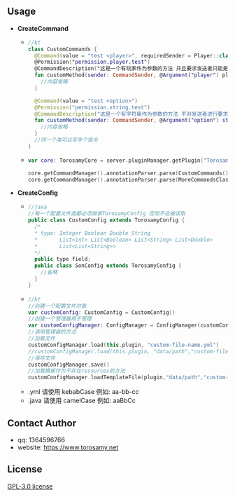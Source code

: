 ## Usage
- **CreateCommand**
  - ```kt
    //kt
    class CustomCommands {
      @Command(value = "test <player>", requiredSender = Player::class)
      @Permission("permission.player.test")
      @CommandDescription("这是一个有玩家作为参数的方法 并且要求发送者只能是玩家")
      fun customMethod(sender: CommandSender, @Argument("player") player: Player) {
        //内容省略
      }

      @Command(value = "test <option>")
      @Permission("permission.string.test")
      @CommandDescription("这是一个有字符串作为参数的方法 不对发送者进行要求")
      fun customMethod(sender: CommandSender, @Argument("option") str: String) {
        //内容省略
      }
      //同一个类可以写多个指令
    }
  - ```kt
    var core: TorosamyCore = server.pluginManager.getPlugin("TorosamyCore") as TorosamyCore

    core.getCommandManager().annotationParser.parse(CustomCommands())
    core.getCommandManager().annotationParser.parse(MoreCommandsClass())
- **CreateConfig**
  - ```java
    //java
    //每一个配置文件类都必须继承TorosamyConfig 否则不会被读取
    public class CustomConfig extends TorosamyConfig {
      /*
      * type: Integer Boolean Double String
      *       List<int> List<Boolean> List<String> List<Double>
      *       List<List<String>>
      */
      public type field;
      public class SonConfig extends TorosamyConfig {
        //省略
      }
    }
  - ```kt
    //kt
    //创建一个配置文件对象
    var customConfig: CustomConfig = CustomConfig()
    //创建一个管理器用于管理
    var customConfigManager: ConfigManager = ConfigManager(customConfig)
    //调用管理器的方法
    //加载文件
    customConfigManager.load(this.plugin, "custom-file-name.yml")
    //customConfigManager.load(this.plugin, "data/path","custom-file-name.yml")
    //保存文件
    customConfigManager.save()
    //加载模板作为不存在resources的方法
    customConfigManager.loadTemplateFile(plugin,"data/path","custom-file-name.yml",section)
  - .yml 请使用 kebabCase 例如: aa-bb-cc
  - .java 请使用 camelCase 例如: aaBbCc


## Contact Author

- qq: 1364596766
- website: https://www.torosamy.net

## License

[GPL-3.0 license](./LICENSE)

